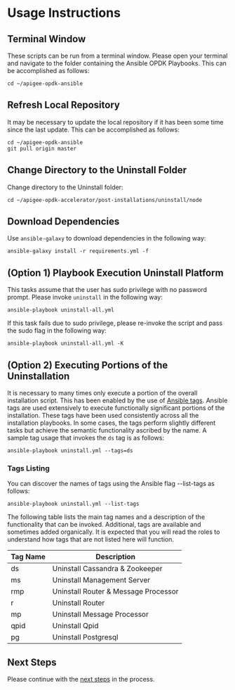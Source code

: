 # Usage Instructions

## Terminal Window
These scripts can be run from a terminal window. Please open your terminal and navigate to the folder
containing the Ansible OPDK Playbooks. This can be accomplished as follows: 

    cd ~/apigee-opdk-ansible

## Refresh Local Repository
It may be necessary to update the local repository if it has been some time since the last update.
This can be accomplished as follows: 

    cd ~/apigee-opdk-ansible
    git pull origin master

## Change Directory to the Uninstall Folder
Change directory to the Uninstall folder:

    cd ~/apigee-opdk-accelerator/post-installations/uninstall/node

## Download Dependencies
Use `ansible-galaxy` to download dependencies in the following way: 

    ansible-galaxy install -r requirements.yml -f

## (Option 1) Playbook Execution Uninstall Platform

This tasks assume that the user has sudo privilege with no password prompt. Please invoke `uninstall` in the following way:
    
    ansible-playbook uninstall-all.yml

If this task fails due to sudo privilege, please re-invoke the script and pass the sudo flag in the following way: 

    ansible-playbook uninstall-all.yml -K

## (Option 2) Executing Portions of the Uninstallation
It is necessary to many times only execute a portion of the overall installation script. This has been enabled by the 
use of [Ansible tags](http://docs.ansible.com/ansible/latest/cli/ansible-playbook.html#cmdoption-ansible-playbook-tags). 
Ansible tags are used extensively to execute functionally significant portions of the installation. These tags have been 
used consistently across all the installation playbooks. In some cases, the tags perform slightly different tasks but 
achieve the semantic functionality ascribed by the name. A sample tag usage that invokes the `ds` tag is as follows: 

    ansible-playbook uninstall.yml --tags=ds
    
### Tags Listing
You can discover the names of tags using the Ansible flag --list-tags as follows: 

    ansible-playbook uninstall.yml --list-tags
    
The following table lists the main tag names and a description of the functionality that can be invoked. Additional, tags
are available and sometimes added organically. It is expected that you will read the roles to understand how tags that are
not listed here will function. 

| Tag Name | Description |
| --- | --- |
| ds | Uninstall Cassandra & Zookeeper | 
| ms | Uninstall Management Server | 
| rmp | Uninstall Router & Message Processor | 
| r | Uninstall Router | 
| mp | Uninstall Message Processor | 
| qpid | Uninstall Qpid | 
| pg | Uninstall Postgresql |


## Next Steps

Please continue with the [next steps](../../../README.md#quick-start-usage-overview) in the process.